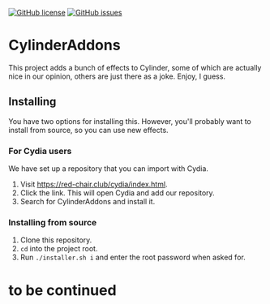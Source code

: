 [![GitHub license](https://img.shields.io/github/license/aren-cllc/CylinderAddons)](https://github.com/aren-cllc/CylinderAddons/blob/master/LICENSE) [![GitHub issues](https://img.shields.io/github/issues/aren-cllc/CylinderAddons)](https://github.com/aren-cllc/CylinderAddons/issues)
# CylinderAddons
This project adds a bunch of effects to Cylinder, some of which
are actually nice in our opinion, others are just there as a
joke. Enjoy, I guess.

## Installing
You have two options for installing this. However, you'll probably
want to install from source, so you can use new effects.

### For Cydia users
We have set up a repository that you can import with Cydia.
1. Visit https://red-chair.club/cydia/index.html.
2. Click the link. This will open Cydia and add our repository.
3. Search for CylinderAddons and install it.

### Installing from source
1. Clone this repository.
2. `cd` into the project root.
3. Run `./installer.sh i` and enter the root password when asked for.

# to be continued

